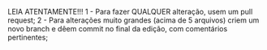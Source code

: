LEIA ATENTAMENTE!!!
1 - Para fazer QUALQUER alteração, usem um pull request;
2 - Para alterações muito grandes (acima de 5 arquivos) criem um novo branch e dêem commit no final da edição, com comentários pertinentes;
